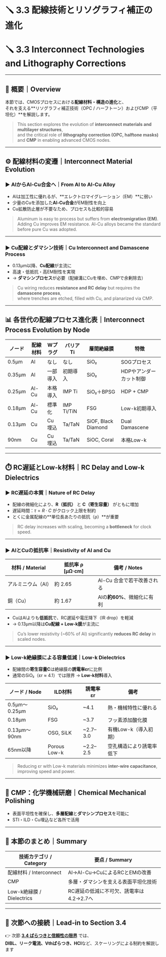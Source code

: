 # 🪛 3.3 配線技術とリソグラフィ補正の進化  
# 🪛 3.3 Interconnect Technologies and Lithography Corrections

---

## 🧭 概要｜Overview

本節では、CMOSプロセスにおける**配線材料・構造の進化**と、  
それを支える**リソグラフィ補正技術（OPC / ハーフトーン）およびCMP（平坦化）**を解説します。

> This section explores the evolution of **interconnect materials and multilayer structures**,  
> and the critical role of **lithography correction (OPC, halftone masks)** and **CMP** in enabling advanced CMOS nodes.

---

## ⚙️ 配線材料の変遷｜Interconnect Material Evolution

### ▶ AlからAl-Cu合金へ｜From Al to Al-Cu Alloy

- Alは加工性に優れるが、**エレクトロマイグレーション（EM）**に弱い  
- 少量のCuを添加した**Al-Cu合金**がEM耐性を向上  
- Cu拡散防止層が不要なため、プロセスも比較的容易

> Aluminum is easy to process but suffers from **electromigration (EM)**.  
> Adding Cu improves EM resistance. Al-Cu alloys became the standard before pure Cu was adopted.

---

### ▶ Cu配線とダマシン技術｜Cu Interconnect and Damascene Process

- 0.13µm以降、**Cu配線**が主流に  
- 高速・低抵抗・高EM耐性を実現  
- → **ダマシンプロセス**が必要（配線溝にCuを埋め、CMPで余剰除去）

> Cu wiring reduces **resistance and RC delay** but requires the **damascene process**,  
> where trenches are etched, filled with Cu, and planarized via CMP.

---

## 📊 各世代の配線プロセス進化表｜Interconnect Process Evolution by Node

| ノード | 配線材料 | Wプラグ | バリアTi | 層間絶縁膜 | 特徴 |
|--------|----------|---------|-----------|--------------|------|
| 0.5µm  | Al       | なし    | なし      | SiO₂         | SOGプロセス |
| 0.35µm | Al       | 一部導入 | 初期導入  | SiO₂         | HDPやアンダーカット制御 |
| 0.25µm | Al-Cu    | 本格導入 | IMP Ti    | SiO₂＋BPSG   | HDP + CMP |
| 0.18µm | Al-Cu    | 標準化   | IMP Ti/TiN| FSG           | Low-k初期導入 |
| 0.13µm | Cu       | Cu埋込   | Ta/TaN    | SiOF, Black Diamond | Dual Damascene |
| 90nm   | Cu       | Cu埋込   | Ta/TaN    | SiOC, Coral | 本格Low-k |

---

## ⏱️ RC遅延とLow-k材料｜RC Delay and Low-k Dielectrics

### ▶ RC遅延の本質｜Nature of RC Delay

- 配線の微細化により、**R（抵抗）** と **C（寄生容量）** がともに増加  
- 遅延時間：$\tau = R \cdot C$ がクロック上限を制約  
- とくに金属配線の**単位長あたりの抵抗（ρ）**が重要

> RC delay increases with scaling, becoming a **bottleneck** for clock speed.

---

### ▶ AlとCuの抵抗率｜Resistivity of Al and Cu

| 材料 / Material | 抵抗率 ρ [μΩ·cm] | 備考 / Notes |
|----------------|------------------|----------------|
| アルミニウム（Al） | 約 2.65           | Al-Cu 合金で若干改善される |
| 銅（Cu）         | 約 1.67           | Alの**約60%**、微細化に有利 |

- CuはAlよりも**低抵抗**で、RC遅延や電圧降下（IR drop）を軽減  
- → 0.13µm以降は**Cu配線 + Low-k膜**が主流に

> Cu’s lower resistivity (~60% of Al) significantly **reduces RC delay** in scaled nodes.

---

### ▶ Low-k絶縁膜による容量低減｜Low-k Dielectrics

- 配線間の**寄生容量C**は絶縁膜の**誘電率εr**に比例  
- 通常のSiO₂（εr ≈ 4.1）では限界 → **Low-k材料**導入

| ノード / Node | ILD材料 | 誘電率 εr | 備考 |
|---------------|----------|------------|------|
| 0.5µm〜0.25µm | SiO₂     | ~4.1       | 熱・機械特性に優れる |
| 0.18µm        | FSG      | ~3.7       | フッ素添加酸化膜 |
| 0.13µm〜90nm  | OSG, SiLK | ~2.7–3.0   | 有機Low-k（導入初期） |
| 65nm以降      | Porous Low-k | ~2.2–2.5 | 空孔構造により誘電率低下 |

> Reducing εr with Low-k materials minimizes **inter-wire capacitance**, improving speed and power.

---

## 🧼 CMP：化学機械研磨｜Chemical Mechanical Polishing

- 表面平坦性を確保し、**多層配線**と**ダマシンプロセス**を可能に  
- STI・ILD・Cu埋込など各所で活用

---

## 🧠 本節のまとめ｜Summary

| 技術カテゴリ / Category     | 要点 / Summary |
|----------------------------|----------------|
| 配線材料 / Interconnect    | Al→Al-Cu→CuによるRCとEMの改善 |
| CMP                        | 多層・ダマシンを支える表面平坦化技術 |
| Low-k絶縁膜 / Dielectrics  | RC遅延の低減に不可欠、誘電率は4.2→2.7へ |

---

## 📘 次節への接続｜Lead-in to Section 3.4

👉 次節 [**3.4 ばらつきと信頼性の限界**](./3.4_variation_and_reliability.md) では、  
**DIBL、リーク電流、Vthばらつき、HCI**など、スケーリングによる制約を解説します
